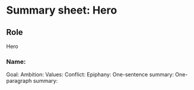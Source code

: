 Summary sheet: Hero
======

## Role 
Hero

### Name: 


Goal: 
Ambition: 
Values: 
Conflict: 
Epiphany: 
One-sentence summary: 
One-paragraph summary: 
